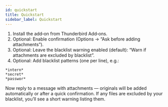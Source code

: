 ```yaml
---
id: quickstart
title: Quickstart
sidebar_label: Quickstart
---
```


1. Install the add‑on from Thunderbird Add‑ons.
2. Optional: Enable confirmation (Options → “Ask before adding attachments”).
3. Optional: Leave the blacklist warning enabled (default): “Warn if attachments are excluded by blacklist”.
4. Optional: Add blacklist patterns (one per line), e.g.:

```
*intern*
*secret*
*passwor*
```

Now reply to a message with attachments — originals will be added automatically or after a quick confirmation. If any files are excluded by your blacklist, you’ll see a short warning listing them.
